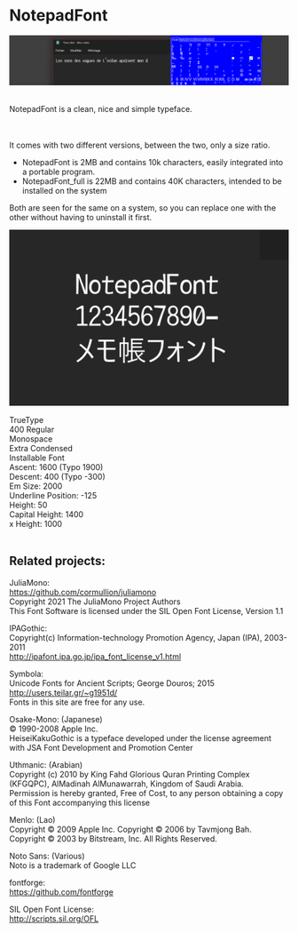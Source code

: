 # NotepadFont

![NotepadFont](NotepadFont.png)
<br><br>

NotepadFont is a clean, nice and simple typeface.
<br><br><br>

It comes with two different versions, between the two, only a size ratio.
- NotepadFont is 2MB and contains 10k characters, easily integrated into a portable program.
- NotepadFont_full is 22MB and contains 40K characters, intended to be installed on the system

Both are seen for the same on a system, so you can replace one with the other without having to uninstall it first.

![NotepadFont](NotepadFont_Example.png)

TrueType  
400 Regular  
Monospace  
Extra Condensed  
Installable Font  
Ascent: 1600 (Typo 1900)  
Descent: 400 (Typo -300)  
Em Size: 2000  
Underline Position: -125  
Height: 50  
Capital Height: 1400  
x Height: 1000  
<br>

## Related projects:

JuliaMono:  
https://github.com/cormullion/juliamono  
Copyright 2021 The JuliaMono Project Authors  
This Font Software is licensed under the SIL Open Font License, Version 1.1

IPAGothic:  
Copyright(c) Information-technology Promotion Agency, Japan (IPA), 2003-2011  
http://ipafont.ipa.go.jp/ipa_font_license_v1.html

Symbola:  
Unicode Fonts for Ancient Scripts; George Douros; 2015  
http://users.teilar.gr/~g1951d/  
Fonts in this site are free for any use.

Osake-Mono: (Japanese)  
© 1990-2008 Apple Inc.  
HeiseiKakuGothic is a typeface developed under the license agreement with JSA Font Development and Promotion Center

Uthmanic: (Arabian)  
Copyright (c) 2010 by King Fahd Glorious Quran Printing Complex (KFGQPC), AlMadinah AlMunawarrah, Kingdom of Saudi Arabia.  
Permission is hereby granted, Free of Cost, to any person obtaining a copy of this Font accompanying this license

Menlo: (Lao)  
Copyright © 2009 Apple Inc. Copyright ©  2006 by Tavmjong Bah. Copyright © 2003 by Bitstream, Inc. All Rights Reserved.

Noto Sans: (Various)  
Noto is a trademark of Google LLC

fontforge:  
https://github.com/fontforge

SIL Open Font License:  
http://scripts.sil.org/OFL
